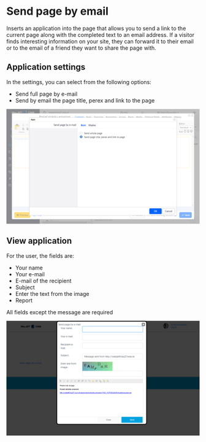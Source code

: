 # Send page by email

Inserts an application into the page that allows you to send a link to the current page along with the completed text to an email address. If a visitor finds interesting information on your site, they can forward it to their email or to the email of a friend they want to share the page with.

## Application settings

In the settings, you can select from the following options:
- Send full page by e-mail
- Send by email the page title, perex and link to the page

![](editor.png)

## View application

For the user, the fields are:
- Your name
- Your e-mail
- E-mail of the recipient
- Subject
- Enter the text from the image
- Report

All fields except the message are required

![](send_link.png)
